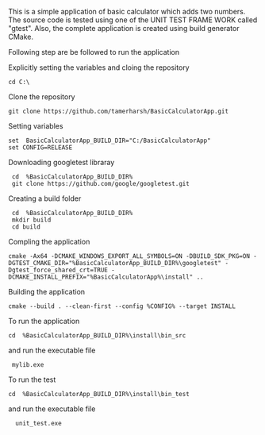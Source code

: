 This is a simple application of basic calculator which adds two numbers. The source code is tested using one of the UNIT TEST FRAME WORK called "gtest". Also, the complete application is created using build generator CMake.

Following step are be followed to run the application

Explicitly setting the variables and cloing the repository

    cd C:\

Clone the repository

    git clone https://github.com/tamerharsh/BasicCalculatorApp.git

Setting variables

    set  BasicCalculatorApp_BUILD_DIR="C:/BasicCalculatorApp"
    set CONFIG=RELEASE

Downloading googletest libraray
  
     cd  %BasicCalculatorApp_BUILD_DIR% 
     git clone https://github.com/google/googletest.git

Creating a build folder

     cd  %BasicCalculatorApp_BUILD_DIR%
     mkdir build  
     cd build 

Compling the application

    cmake -Ax64 -DCMAKE_WINDOWS_EXPORT_ALL_SYMBOLS=ON -DBUILD_SDK_PKG=ON -DGTEST_CMAKE_DIR="%BasicCalculatorApp_BUILD_DIR%\googletest" -Dgtest_force_shared_crt=TRUE -DCMAKE_INSTALL_PREFIX="%BasicCalculatorApp%\install" ..

Building the application

    cmake --build . --clean-first --config %CONFIG% --target INSTALL

To run the application

    cd  %BasicCalculatorApp_BUILD_DIR%\install\bin_src 

and run the executable file 
     
     mylib.exe

  
To run the test

    cd  %BasicCalculatorApp_BUILD_DIR%\install\bin_test
 and run the executable file 
    
      unit_test.exe

